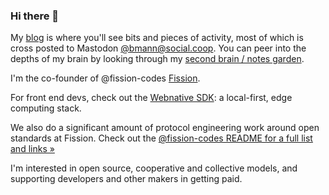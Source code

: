 ### Hi there 👋

My [blog](https://blog.bmannconsulting.com) is where you'll see bits and pieces of activity, most of which is cross posted to Mastodon [@bmann@social.coop](https://social.coop/@bmann). You can peer into the depths of my brain by looking through my [second brain / notes garden](https://bmannconsulting.com).

I'm the co-founder of @fission-codes [Fission](https://github.com/fission-codes).

For front end devs, check out the [Webnative SDK](https://webnative.dev): a local-first, edge computing stack.

We also do a significant amount of protocol engineering work around open standards at Fission. Check out the [@fission-codes README for a full list and links »](https://github.com/fission-codes/#building-protocols-for-the-future-of-the-internet)

I'm interested in open source, cooperative and collective models, and supporting developers and other makers in getting paid.



